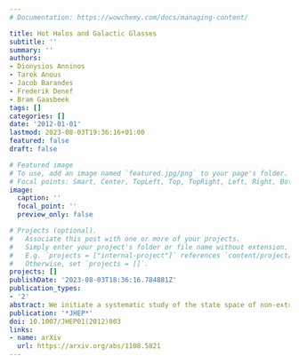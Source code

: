 ```yaml
---
# Documentation: https://wowchemy.com/docs/managing-content/

title: Hot Halos and Galactic Glasses
subtitle: ''
summary: ''
authors:
- Dionysios Anninos
- Tarek Anous
- Jacob Barandes
- Frederik Denef
- Bram Gaasbeek
tags: []
categories: []
date: '2012-01-01'
lastmod: 2023-08-03T19:36:16+01:00
featured: false
draft: false

# Featured image
# To use, add an image named `featured.jpg/png` to your page's folder.
# Focal points: Smart, Center, TopLeft, Top, TopRight, Left, Right, BottomLeft, Bottom, BottomRight.
image:
  caption: ''
  focal_point: ''
  preview_only: false

# Projects (optional).
#   Associate this post with one or more of your projects.
#   Simply enter your project's folder or file name without extension.
#   E.g. `projects = ["internal-project"]` references `content/project/deep-learning/index.md`.
#   Otherwise, set `projects = []`.
projects: []
publishDate: '2023-08-03T18:36:16.784881Z'
publication_types:
- '2'
abstract: We initiate a systematic study of the state space of non-extremal, stationary black hole bound states in four-dimensional N = 2 supergravity. Specifically, we show that an exponential multitude of classically stable "halo" bound states can be formed between large finite temperature D4-D0 black hole cores and much smaller, arbitrarily charged black holes at the same temperature. We map out in full the regions of existence for thermodynamically stable and metastable bound states in terms of the core's charges and temperature, as well as the region of stability of the core itself. Several features of these systems, such as a macroscopic configurational entropy and exponential relaxation timescales, are similar to those of the extended family of glasses. We draw parallels between the two with a view toward understanding complex systems in fundamental physics.
publication: '*JHEP*'
doi: 10.1007/JHEP01(2012)003
links:
- name: arXiv
  url: https://arxiv.org/abs/1108.5821
---
```

